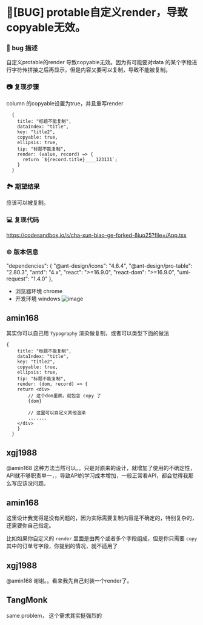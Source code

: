 # 🐛[BUG] protable自定义render，导致copyable无效。

### 🐛 bug 描述

自定义protable的render 导致copyable无效。因为有可能要对data 的某个字段进行字符传拼接之后再显示，但是内容又要可以复制，导致不能被复制。

### 📷 复现步骤

column 的copyable设置为true，并且重写render

```
  {
    title: "标题不能复制",
    dataIndex: "title",
    key: "title2",
    copyable: true,
    ellipsis: true,
    tip: "标题不能复制",
    render: (value, record) => {
      return `${record.title}____123131`;
    }
  }
```

### 🏞 期望结果

应该可以被复制。

### 💻 复现代码

https://codesandbox.io/s/cha-xun-biao-ge-forked-8iuo25?file=/App.tsx

### © 版本信息

"dependencies": {
"@ant-design/icons": "4.6.4",
"@ant-design/pro-table": "2.80.3",
"antd": "4.x",
"react": ">=16.9.0",
"react-dom": ">=16.9.0",
"umi-request": "1.4.0"
},

- 浏览器环境 chrome
- 开发环境 windows
  ![image](https://user-images.githubusercontent.com/8272614/195244072-748df8c9-fc6a-4c4b-909f-5d598369b22a.png)

## amin168

其实你可以自己用 `Typography` 渲染做复制，或者可以类型下面的做法

```
{
    title: "标题不能复制",
    dataIndex: "title",
    key: "title2",
    copyable: true,
    ellipsis: true,
    tip: "标题不能复制",
    render: (dom, record) => {
	return <div>
		// 这个dom里面，就包含 copy 了
		{dom}

		// 这里可以自定义其他渲染
		.......
	</div>
    }
  }
```

## xgj1988

@amin168 这种方法当然可以。。只是对原来的设计，就增加了使用的不确定性，API就不够职责单一，，导致API的学习成本增加，一般正常看API，都会觉得我那么写应该没问题。

## amin168

这里设计我觉得是没有问题的，因为实际需要复制内容是不确定的，特别复杂的，还需要你自己指定。

比如如果你自定义的 `render` 里面是由两个或者多个字段组成，但是你只需要 `copy` 其中的订单号字段，你提到的情况，就不适用了

## xgj1988

@amin168 谢谢。。看来我先自己封装一个render了。

## TangMonk

same problem， 这个需求其实挺强烈的
